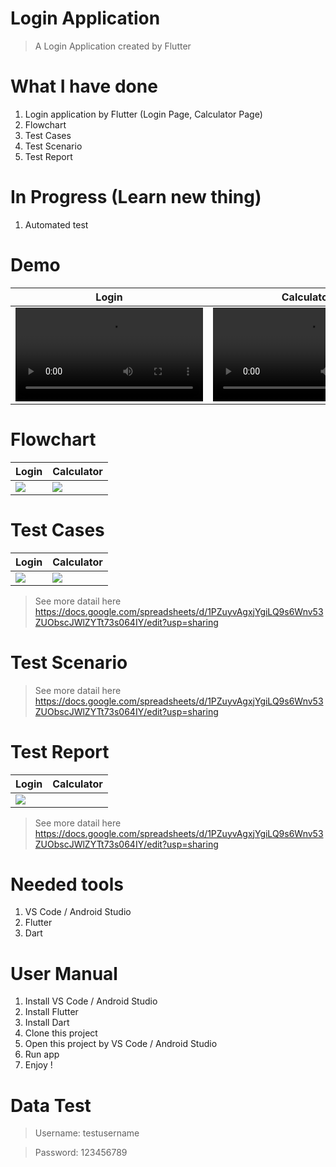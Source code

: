 # Login Application
> A Login Application created by Flutter

# What I have done 
1. Login application by Flutter (Login Page, Calculator Page)
2. Flowchart
3. Test Cases
4. Test Scenario
5. Test Report

# In Progress (Learn new thing)
1. Automated test

# Demo
| Login  | Calculator |
| ------------- | ------------- |
| <video src="https://github.com/klim0006/login_app/assets/153447396/a6bbdc55-336d-47ff-a89e-1e3351ec0a4f">  | <video src="https://github.com/klim0006/login_app/assets/153447396/a5881843-e56a-491d-8586-323d5511b9a0">|

# Flowchart
| Login  | Calculator |
| ------------- | ------------- |
| <img src="https://github.com/klim0006/login_app/assets/153447396/489b12a9-3bd5-461e-b06a-b6d27e9de3f3">  | <img src="https://github.com/klim0006/login_app/assets/153447396/0feeb79d-57c8-49a1-902b-1e9ac435b32c">|

# Test Cases
| Login  | Calculator |
| ------------- | ------------- |
| <img src="https://github.com/klim0006/login_app/assets/153447396/8aabbd7b-d8c8-45df-ab60-1efd913a8d76">  | <img src="https://github.com/klim0006/login_app/assets/153447396/a2420961-9c85-4636-be53-a269c21c05df">|
> See more datail here https://docs.google.com/spreadsheets/d/1PZuyvAgxjYgiLQ9s6Wnv53ZUObscJWlZYTt73s064IY/edit?usp=sharing

# Test Scenario
> See more datail here https://docs.google.com/spreadsheets/d/1PZuyvAgxjYgiLQ9s6Wnv53ZUObscJWlZYTt73s064IY/edit?usp=sharing

# Test Report
| Login  | Calculator |
| ------------- | ------------- |
| <img src="https://github.com/klim0006/login_app/assets/153447396/f6f708a3-0b1b-4164-8234-55236eb93c05">  | <img src="">|
> See more datail here https://docs.google.com/spreadsheets/d/1PZuyvAgxjYgiLQ9s6Wnv53ZUObscJWlZYTt73s064IY/edit?usp=sharing

# Needed tools
1. VS Code / Android Studio
2. Flutter
3. Dart

# User Manual
1. Install VS Code / Android Studio
2. Install Flutter
3. Install Dart
4. Clone this project
5. Open this project by VS Code / Android Studio
6. Run app
7. Enjoy !

# Data Test
> Username: testusername

> Password: 123456789
